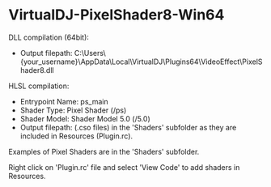 # VirtualDJ-PixelShader8-Win64

DLL compilation (64bit):
- Output filepath: C:\Users\\{your_username}\AppData\Local\VirtualDJ\Plugins64\VideoEffect\PixelShader8.dll

HLSL compilation:
- Entrypoint Name: ps_main
- Shader Type: Pixel Shader (/ps)
- Shader Model: Shader Model 5.0 (/5.0)
- Output filepath: (.cso files) in the 'Shaders' subfolder as they are included in Resources (Plugin.rc).

Examples of Pixel Shaders are in the 'Shaders' subfolder.

Right click on 'Plugin.rc' file and select 'View Code' to add shaders in Resources.
